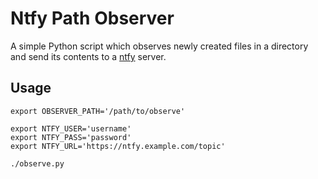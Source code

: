 # Ntfy Path Observer

A simple Python script which observes newly created files in a directory and
send its contents to a [ntfy](https://github.com/binwiederhier/ntfy) server.

## Usage

```shell
export OBSERVER_PATH='/path/to/observe'

export NTFY_USER='username'
export NTFY_PASS='password'
export NTFY_URL='https://ntfy.example.com/topic'

./observe.py
```
